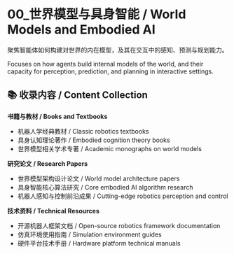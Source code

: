 # 00_世界模型与具身智能 / World Models and Embodied AI

聚焦智能体如何构建对世界的内在模型，及其在交互中的感知、预测与规划能力。

Focuses on how agents build internal models of the world, and their capacity for perception, prediction, and planning in interactive settings.

## 📚 收录内容 / Content Collection

**书籍与教材 / Books and Textbooks**
- 机器人学经典教材 / Classic robotics textbooks
- 具身认知理论著作 / Embodied cognition theory books
- 世界模型相关学术专著 / Academic monographs on world models

**研究论文 / Research Papers**  
- 世界模型架构设计论文 / World model architecture papers
- 具身智能核心算法研究 / Core embodied AI algorithm research
- 机器人感知与控制前沿成果 / Cutting-edge robotics perception and control

**技术资料 / Technical Resources**
- 开源机器人框架文档 / Open-source robotics framework documentation
- 仿真环境使用指南 / Simulation environment guides
- 硬件平台技术手册 / Hardware platform technical manuals